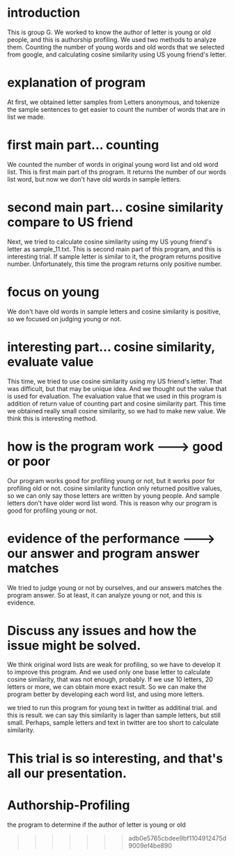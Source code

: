 # introduction
This is group G. We worked to know the author of letter is young or old people, and this is authorship profiling.
We used two methods to analyze them. Counting the number of young words and old words that we selected from google,
and calculating cosine similarity using US young friend's letter.

# explanation of program
At first, we obtained letter samples from Letters anonymous, and tokenize the sample sentences to get easier to
count the number of words that are in list we made.

# first main part... counting
We counted the number of words in original young word list and old word list. This is first main part of ths program.
It returns the number of our words list word, but now we don't have old words in sample letters.

# second main part... cosine similarity compare to US friend
Next, we tried to calculate cosine similarity using my US young friend's letter as sample_11.txt. This is second main part of this program, 
and this is interesting trial. If sample letter is similar to it, the program returns positive number.
Unfortunately, this time the program returns only positive number.

# focus on young
We don't have old words in sample letters and cosine similarity is positive, so we focused on judging young or not.

# interesting part... cosine similarity, evaluate value
This time, we tried to use cosine similarity using my US friend's letter. That was difficult, but
that may be unique idea.
And we thought out the value that is used for evaluation. The evaluation value that we used in this program 
is addition of return value of counting part and cosine similarity part. This time we obtained really small cosine similarity, so we had to make new value.
We think this is interesting method.

# how is the program work ---> good or poor
Our program works good for profiling young or not, but it works poor for profiling old or not.
cosine similarity function only returned positive values, so we can only say those letters are
written by young people. And sample letters don't have older word list word.
This is reason why our program is good for profiling young or not.

# evidence of the performance ---> our answer and program answer matches
We tried to judge young or not by ourselves, and our answers matches the program answer.
So at least, it can analyze young or not, and this is evidence.

# Discuss any issues and how the issue might be solved.
We think original word lists are weak for profiling, so we have to develop it to improve this program.
And we used only one base letter to calculate cosine similarity, that was not enough, probably.
If we use 10 letters, 20 letters or more, we can obtain more exact result.
So we can make the program better by developing each word list, and using more letters.

we tried to run this program for young text in twitter as additinal trial. and this is result.
we can say this similarity is lager than sample letters, but still small.
Perhaps, sample letters and text in twitter are too short to calculate similarity.

This trial is so interesting, and that's all our presentation.
=======
# Authorship-Profiling
the program to determine if the author of letter is young or old
>>>>>>> adb0e5765cbdee9bf1104912475d9009ef4be890
